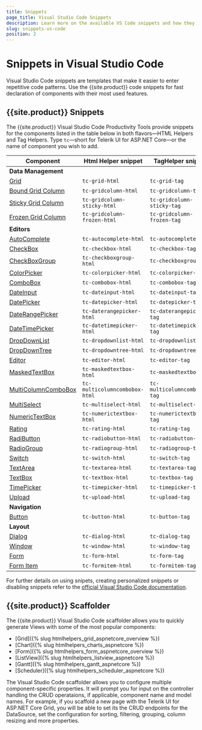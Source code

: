 ```yaml
---
title: Snippets
page_title: Visual Studio Code Snippets
description: Learn more on the available VS Code snippets and how they help you speed up the developing web applications with Progress Telerik UI for ASP.NET Core.
slug: snippets-vs-code
position: 2
---
```


# Snippets in Visual Studio Code

Visual Studio Code snippets are templates that make it easier to enter repetitive code patterns. Use the {{site.product}} code snippets for fast declaration of components with their most used features.

## {{site.product}} Snippets

The {{site.product}} Visual Studio Code Productivity Tools provide snippets for the components listed in the table below in both flavors&mdash;HTML Helpers and Tag Helpers. Type `tc`&mdash;short for Telerik UI for ASP.NET Core&mdash;or the name of component you wish to add.

| Component | Html Helper snippet | TagHelper snippet |
|--- | --- | --- |
| **Data Management** |  |  |
| [Grid](https://docs.telerik.com/{{site.platform}}/html-helpers/data-management/grid/overview) | `tc-grid-html` | `tc-grid-tag` |
| [Bound Grid Column](https://docs.telerik.com/aspnet-core/html-helpers/data-management/grid/columns/overview) | `tc-gridcolumn-html` | `tc-gridcolumn-tag` |
| [Sticky Grid Column](https://docs.telerik.com/aspnet-core/html-helpers/data-management/grid/columns/sticky) | `tc-gridcolumn-sticky-html` | `tc-gridcolumn-sticky-tag` |
| [Frozen Grid Column](https://docs.telerik.com/aspnet-core/html-helpers/data-management/grid/columns/locked) | `tc-gridcolumn-frozen-html` | `tc-gridcolumn-frozen-tag` |
| **Editors** |  |  |
| [AutoComplete](https://docs.telerik.com/{{site.platform}}/html-helpers/editors/autocomplete/overview) | `tc-autocomplete-html` | `tc-autocomplete-tag` |
| [CheckBox](https://docs.telerik.com/{{site.platform}}/html-helpers/editors/checkbox/overview) | `tc-checkbox-html` | `tc-checkbox-tag` |
| [CheckBoxGroup](https://docs.telerik.com/{{site.platform}}/html-helpers/editors/checkboxgroup/overview) | `tc-checkboxgroup-html` | `tc-checkboxgroup-tag` |
| [ColorPicker](https://docs.telerik.com/{{site.platform}}/html-helpers/editors/colorpicker/overview) | `tc-colorpicker-html` | `tc-colorpicker-tag` |
| [ComboBox](https://docs.telerik.com/{{site.platform}}/html-helpers/editors/combobox/overview) | `tc-combobox-html` | `tc-combobox-tag` |
| [DateInput](https://docs.telerik.com/{{site.platform}}/html-helpers/editors/dateinput/overview) | `tc-dateinput-html` | `tc-dateinput-tag` |
| [DatePicker](https://docs.telerik.com/{{site.platform}}/html-helpers/editors/datepicker/overview) | `tc-datepicker-html` | `tc-datepicker-tag` |
| [DateRangePicker](https://docs.telerik.com/{{site.platform}}/html-helpers/editors/daterangepicker/overview) | `tc-daterangepicker-html` | `tc-daterangepicker-tag` |
| [DateTimePicker](https://docs.telerik.com/{{site.platform}}/html-helpers/editors/datetimepicker/overview) | `tc-datetimepicker-html` | `tc-datetimepicker-tag` |
| [DropDownList](https://docs.telerik.com/{{site.platform}}/html-helpers/editors/dropdownlist/overview) | `tc-dropdownlist-html` | `tc-dropdownlist-tag` |
| [DropDownTree](https://docs.telerik.com/{{site.platform}}/html-helpers/editors/dropdowntree/overview) | `tc-dropdowntree-html` | `tc-dropdowntree-tag` |
| [Editor](https://docs.telerik.com/{{site.platform}}/html-helpers/editors/editor/overview) | `tc-editor-html` | `tc-editor-tag` |
| [MaskedTextBox](https://docs.telerik.com/{{site.platform}}/html-helpers/editors/maskedtextbox/overview) | `tc-maskedtextbox-html` | `tc-maskedtextbox-tag` |
| [MultiColumnComboBox](https://docs.telerik.com/{{site.platform}}/html-helpers/editors/multicolumncombobox/overview) | `tc-multicolumncombobox-html` | `tc-multicolumncombobox-tag` |
| [MultiSelect](https://docs.telerik.com/{{site.platform}}/html-helpers/editors/multiselect/overview) | `tc-multiselect-html` | `tc-multiselect-tag` |
| [NumericTextBox](https://docs.telerik.com/{{site.platform}}/html-helpers/editors/numerictextbox/overview) | `tc-numerictextbox-html` | `tc-numerictextbox-tag` |
| [Rating](https://docs.telerik.com/{{site.platform}}/html-helpers/editors/rating/overview) | `tc-rating-html` | `tc-rating-tag` |
| [RadiButton](https://docs.telerik.com/{{site.platform}}/html-helpers/editors/radiobutton/overview) | `tc-radiobutton-html` | `tc-radiobutton-tag` |
| [RadioGroup](https://docs.telerik.com/{{site.platform}}/html-helpers/editors/radiogroup/overview) | `tc-radiogroup-html` | `tc-radiogroup-tag` |
| [Switch](https://docs.telerik.com/{{site.platform}}/html-helpers/editors/switch/overview) | `tc-switch-html` | `tc-switch-tag` |
| [TextArea](https://docs.telerik.com/{{site.platform}}/html-helpers/editors/textarea/overview) | `tc-textarea-html` | `tc-textarea-tag` |
| [TextBox](https://docs.telerik.com/{{site.platform}}/html-helpers/editors/textbox/overview) | `tc-textbox-html` | `tc-textbox-tag` |
| [TimePicker](https://docs.telerik.com/{{site.platform}}/html-helpers/editors/timepicker/overview) | `tc-timepicker-html` | `tc-timepicker-tag` |
| [Upload](https://docs.telerik.com/{{site.platform}}/html-helpers/editors/upload/overview) | `tc-upload-html` | `tc-upload-tag` |
| **Navigation** | | |
[Button](https://docs.telerik.com/{{site.platform}}/html-helpers/navigation/button/overview) | `tc-button-html` | `tc-button-tag` |
| **Layout** | | |
| [Dialog](https://docs.telerik.com/{{site.platform}}/html-helpers/layout/dialog/overview) | `tc-dialog-html` | `tc-dialog-tag` |
| [Window](https://docs.telerik.com/{{site.platform}}/html-helpers/layout/window/overview) | `tc-window-html` | `tc-window-tag` |
| [Form](https://docs.telerik.com/{{site.platform}}/html-helpers/layout/form/overview) | `tc-form-html` | `tc-form-tag` |
| [Form Item](https://docs.telerik.com/{{site.platform}}/html-helpers/layout/dialog/itmes) | `tc-formitem-html` | `tc-formitem-tag` |

For further details on using snipets, creating personalized snippets or disabling snippets refer to the [official Visual Studio Code documentation](https://code.visualstudio.com/docs/editor/userdefinedsnippets).

## {{site.product}} Scaffolder

The {{site.product}} Visual Studio Code scaffolder allows you to quickly generate Views with some of the most popular components:

* [Grid]({% slug htmlhelpers_grid_aspnetcore_overview %})
* [Chart]({% slug htmlhelpers_charts_aspnetcore %})
* [Form]({% slug htmlhelpers_form_aspnetcore_overview %})
* [ListView]({% slug htmlhelpers_listview_aspnetcore %})
* [Gantt]({% slug htmlhelpers_gantt_aspnetcore %})
* [Scheduler]({% slug htmlhelpers_scheduler_aspnetcore %})

The Visual Studio Code scaffolder allows you to configure multiple component-specific properties. It will prompt you for input on the controller handling the CRUD operataions, if applicable, component name and model names. For example, if you scaffold a new page with the Telerik UI for ASP.NET Core Grid, you will be able to set its the CRUD endpoints for the DataSource, set the configuration for sorting, filtering, grouping, column resizing and more properties.
